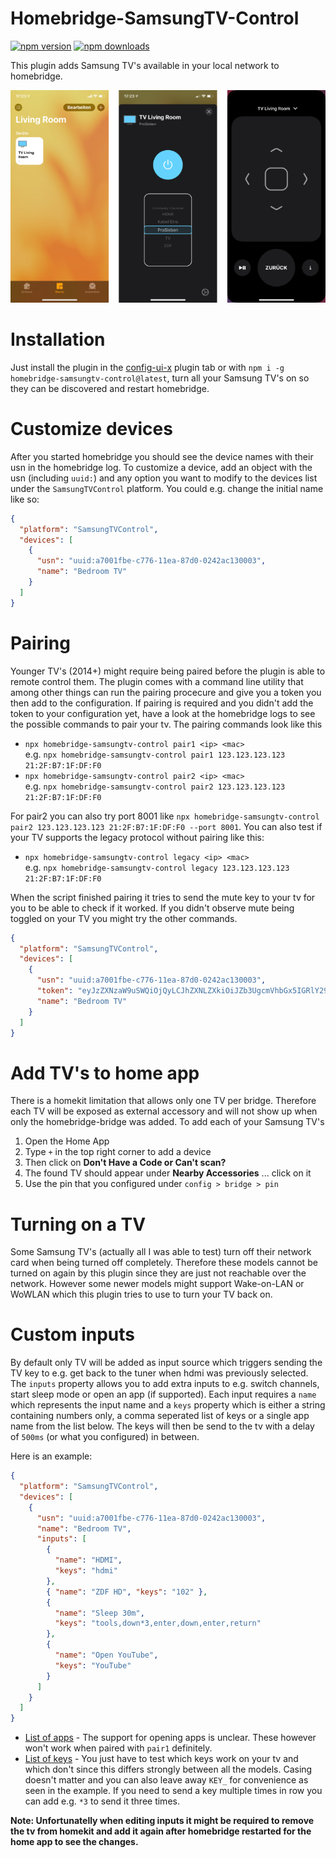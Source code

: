 # Homebridge-SamsungTV-Control

<a href="https://www.npmjs.com/package/homebridge-samsungtv-control"><img title="npm version" src="https://badgen.net/npm/v/homebridge-samsungtv-control" ></a>
<a href="https://www.npmjs.com/package/homebridge-samsungtv-control"><img title="npm downloads" src="https://badgen.net/npm/dt/homebridge-samsungtv-control?icon=npm"></a>

This plugin adds Samsung TV's available in your local network to homebridge.

<img src="assets/preview.png?raw=true" />

# Installation

Just install the plugin in the [config-ui-x](https://github.com/oznu/homebridge-config-ui-x) plugin tab or with `npm i -g homebridge-samsungtv-control@latest`, turn all your Samsung TV's on so they can be discovered and restart homebridge.

# Customize devices

After you started homebridge you should see the device names with their usn in the homebridge log. To customize a device, add an object with the usn (including `uuid:`) and any option you want to modify to the devices list under the `SamsungTVControl` platform. You could e.g. change the initial name like so:

```json
{
  "platform": "SamsungTVControl",
  "devices": [
    {
      "usn": "uuid:a7001fbe-c776-11ea-87d0-0242ac130003",
      "name": "Bedroom TV"
    }
  ]
}
```

# Pairing

Younger TV's (2014+) might require being paired before the plugin is able to remote control them. The plugin comes with a command line utility that among other things can run the pairing procecure and give you a token you then add to the configuration. If pairing is required and you didn't add the token to your configuration yet, have a look at the homebridge logs to see the possible commands to pair your tv. The pairing commands look like this

- `npx homebridge-samsungtv-control pair1 <ip> <mac>`  
  e.g. `npx homebridge-samsungtv-control pair1 123.123.123.123 21:2F:B7:1F:DF:F0`
- `npx homebridge-samsungtv-control pair2 <ip> <mac>`  
  e.g. `npx homebridge-samsungtv-control pair2 123.123.123.123 21:2F:B7:1F:DF:F0`

For pair2 you can also try port 8001 like `npx homebridge-samsungtv-control pair2 123.123.123.123 21:2F:B7:1F:DF:F0 --port 8001`.
You can also test if your TV supports the legacy protocol without pairing like this:

- `npx homebridge-samsungtv-control legacy <ip> <mac>`  
  e.g. `npx homebridge-samsungtv-control legacy 123.123.123.123 21:2F:B7:1F:DF:F0`

When the script finished pairing it tries to send the mute key to your tv for you to be able to check if it worked. If you didn't observe mute being toggled on your TV you might try the other commands.

```json
{
  "platform": "SamsungTVControl",
  "devices": [
    {
      "usn": "uuid:a7001fbe-c776-11ea-87d0-0242ac130003",
      "token": "eyJzZXNzaW9uSWQiOjQyLCJhZXNLZXkiOiJZb3UgcmVhbGx5IGRlY29kZWQgdGhpcz8g8J+YiSJ9==",
      "name": "Bedroom TV"
    }
  ]
}
```

# Add TV's to home app

There is a homekit limitation that allows only one TV per bridge. Therefore each TV will be exposed as external accessory and will not show up when only the homebridge-bridge was added. To add each of your Samsung TV's

1. Open the Home App
2. Type `+` in the top right corner to add a device
3. Then click on **Don't Have a Code or Can't scan?**
4. The found TV should appear under **Nearby Accessories** ... click on it
5. Use the pin that you configured under `config > bridge > pin`

# Turning on a TV

Some Samsung TV's (actually all I was able to test) turn off their network card when being turned off completely. Therefore these models cannot be turned on again by this plugin since they are just not reachable over the network. However some newer models might support Wake-on-LAN or WoWLAN which this plugin tries to use to turn your TV back on.

# Custom inputs

By default only TV will be added as input source which triggers sending the TV key to e.g. get back to the tuner when hdmi was previously selected. The `inputs` property allows you to add extra inputs to e.g. switch channels, start sleep mode or open an app (if supported). Each input requires a `name` which represents the input name and a `keys` property which is either a string containing numbers only, a comma seperated list of keys or a single app name from the list below. The keys will then be send to the tv with a delay of `500ms` (or what you configured) in between.

Here is an example:

```json
{
  "platform": "SamsungTVControl",
  "devices": [
    {
      "usn": "uuid:a7001fbe-c776-11ea-87d0-0242ac130003",
      "name": "Bedroom TV",
      "inputs": [
        {
          "name": "HDMI",
          "keys": "hdmi"
        },
        { "name": "ZDF HD", "keys": "102" },
        {
          "name": "Sleep 30m",
          "keys": "tools,down*3,enter,down,enter,return"
        },
        {
          "name": "Open YouTube",
          "keys": "YouTube"
        }
      ]
    }
  ]
}
```

- [List of apps](https://github.com/Toxblh/samsung-tv-control/blob/HEAD/src/apps.ts) - The support for opening apps is unclear. These however won't work when paired with `pair1` definitely.
- [List of keys](https://github.com/Toxblh/samsung-tv-control/blob/master/src/keys.ts) - You just have to test which keys work on your tv and which don't since this differs strongly between all the models. Casing doesn't matter and you can also leave away `KEY_` for convenience as seen in the example. If you need to send a key multiple times in row you can add e.g. `*3` to send it three times.

**Note: Unfortunatelly when editing inputs it might be required to remove the tv from homekit and add it again after homebridge restarted for the home app to see the changes.**

